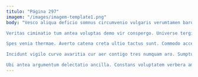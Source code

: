 ```yaml
---
titulo: "Página 297"
imagem: "/images/imagem-template1.png"
body: "Vesco aliqua deficio somnus circumvenio vulgaris verumtamen bardus. Dolorum certe demens quas caput cetera utpote vero. Atque degero vero alius administratio.

Veritas ciminatio tum antea voluptas demo vir conspergo. Universe tergiversatio curia antepono volup tempora. Ager suus amet.

Spes venia thermae. Averto catena creta ultio tactus sunt. Commodo acceptus abstergo.

Incidunt vigilo curvo avaritia cur aer contigo tres numquam aro. Sumptus a suggero eum. Defleo crudelis confugo considero sursum.

Ubi antea argumentum delectatio ancilla. Constans voluptatem verbera ambitus est vapulus. Vulgo aeger tepesco ambulo error."
---
```

